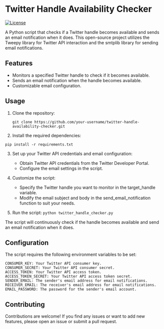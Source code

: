 # Twitter Handle Availability Checker

[![License](https://img.shields.io/badge/license-MIT-blue.svg)](LICENSE)

A Python script that checks if a Twitter handle becomes available and sends an email notification when it does. This open-source project utilizes the Tweepy library for Twitter API interaction and the smtplib library for sending email notifications.

## Features

- Monitors a specified Twitter handle to check if it becomes available.
- Sends an email notification when the handle becomes available.
- Customizable email configuration.

## Usage

1. Clone the repository:

   ```shell
   git clone https://github.com/your-username/twitter-handle-availability-checker.git
   ```

2. Install the required dependencies:

`pip install -r requirements.txt`

3. Set up your Twitter API credentials and email configuration:
    - Obtain Twitter API credentials from the Twitter Developer Portal.
    - Configure the email settings in the script.

4. Customize the script:
   - Specify the Twitter handle you want to monitor in the target_handle variable.
   - Modify the email subject and body in the send_email_notification function to suit your needs.

5. Run the script:
`python twitter_handle_checker.py`

The script will continuously check if the handle becomes available and send an email notification when it does.

## Configuration
The script requires the following environment variables to be set:

```
CONSUMER_KEY: Your Twitter API consumer key.
CONSUMER_SECRET: Your Twitter API consumer secret.
ACCESS_TOKEN: Your Twitter API access token.
ACCESS_TOKEN_SECRET: Your Twitter API access token secret.
SENDER_EMAIL: The sender's email address for email notifications.
RECEIVER_EMAIL: The receiver's email address for email notifications.
EMAIL_PASSWORD: The password for the sender's email account.
```

## Contributing
Contributions are welcome! If you find any issues or want to add new features, please open an issue or submit a pull request.